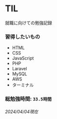 # TIL
就職に向けての勉強記録

### 習得したいもの
- HTML
- CSS
- JavaScript
- PHP
- Laravel
- MySQL
- AWS
- ターミナル

### 総勉強時間: `33.5時間`
###### 2024/04/04現在

